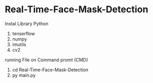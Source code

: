 # Real-Time-Face-Mask-Detection

Instal Library Python
1. tenserflow
2. numpy
3. imutils
4. cv2

running File on Command promt (CMD)

1. cd Real-Time-Face-Mask-Detection
2. py main.py

